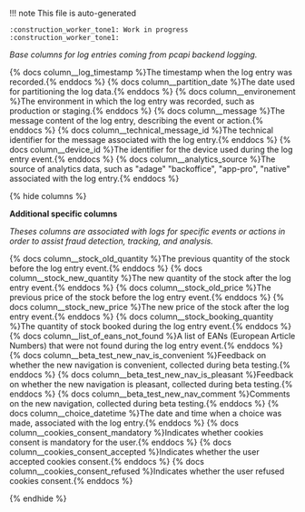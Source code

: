 !!! note
    This file is auto-generated

    :construction_worker_tone1: Work in progress :construction_worker_tone1:


*Base columns for log entries coming from pcapi backend logging.*

{% docs column__log_timestamp %}The timestamp when the log entry was recorded.{% enddocs %}
{% docs column__partition_date %}The date used for partitioning the log data.{% enddocs %}
{% docs column__environement %}The environment in which the log entry was recorded, such as production or staging.{% enddocs %}
{% docs column__message %}The message content of the log entry, describing the event or action.{% enddocs %}
{% docs column__technical_message_id %}The technical identifier for the message associated with the log entry.{% enddocs %}
{% docs column__device_id %}The identifier for the device used during the log entry event.{% enddocs %}
{% docs column__analytics_source %}The source of analytics data, such as "adage" "backoffice", "app-pro", "native" associated with the log entry.{% enddocs %}

{% hide columns %}

**Additional specific columns**

*Theses columns are associated with logs for specific events or actions in order to assist fraud detection, tracking, and analysis.*

{% docs column__stock_old_quantity %}The previous quantity of the stock before the log entry event.{% enddocs %}
{% docs column__stock_new_quantity %}The new quantity of the stock after the log entry event.{% enddocs %}
{% docs column__stock_old_price %}The previous price of the stock before the log entry event.{% enddocs %}
{% docs column__stock_new_price %}The new price of the stock after the log entry event.{% enddocs %}
{% docs column__stock_booking_quantity %}The quantity of stock booked during the log entry event.{% enddocs %}
{% docs column__list_of_eans_not_found %}A list of EANs (European Article Numbers) that were not found during the log entry event.{% enddocs %}
{% docs column__beta_test_new_nav_is_convenient %}Feedback on whether the new navigation is convenient, collected during beta testing.{% enddocs %}
{% docs column__beta_test_new_nav_is_pleasant %}Feedback on whether the new navigation is pleasant, collected during beta testing.{% enddocs %}
{% docs column__beta_test_new_nav_comment %}Comments on the new navigation, collected during beta testing.{% enddocs %}
{% docs column__choice_datetime %}The date and time when a choice was made, associated with the log entry.{% enddocs %}
{% docs column__cookies_consent_mandatory %}Indicates whether cookies consent is mandatory for the user.{% enddocs %}
{% docs column__cookies_consent_accepted %}Indicates whether the user accepted cookies consent.{% enddocs %}
{% docs column__cookies_consent_refused %}Indicates whether the user refused cookies consent.{% enddocs %}

{% endhide %}
